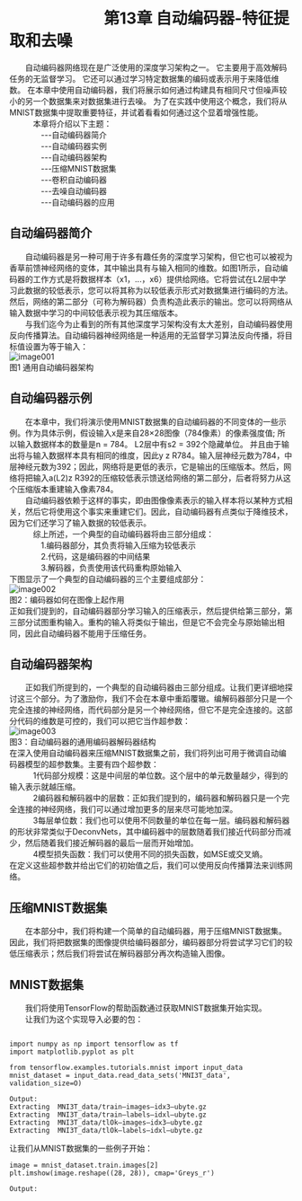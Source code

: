 
# &emsp;&emsp;&emsp;&emsp;&emsp;&emsp;第13章 自动编码器-特征提取和去噪
&emsp;&emsp;自动编码器网络现在是广泛使用的深度学习架构之一。 它主要用于高效解码任务的无监督学习。 它还可以通过学习特定数据集的编码或表示用于来降低维数。 在本章中使用自动编码器，我们将展示如何通过构建具有相同尺寸但噪声较小的另一个数据集来对数据集进行去噪。 为了在实践中使用这个概念，我们将从MNIST数据集中提取重要特征，并试着看看如何通过这个显着增强性能。<br>
&emsp;&emsp;&emsp;本章将介绍以下主题：<br>
&emsp;&emsp;&emsp;&emsp;---自动编码器简介<br>
&emsp;&emsp;&emsp;&emsp;---自动编码器实例<br>
&emsp;&emsp;&emsp;&emsp;---自动编码器架构<br>
&emsp;&emsp;&emsp;&emsp;---压缩MNIST数据集<br>
&emsp;&emsp;&emsp;&emsp;---卷积自动编码器<br>
&emsp;&emsp;&emsp;&emsp;---去噪自动编码器<br>
&emsp;&emsp;&emsp;&emsp;---自动编码器的应用<br>
## 自动编码器简介<br>
&emsp;&emsp;自动编码器是另一种可用于许多有趣任务的深度学习架构，但它也可以被视为香草前馈神经网络的变体，其中输出具有与输入相同的维数。如图1所示，自动编码器的工作方式是将数据样本（x1，...，x6）提供给网络。它将尝试在L2层中学习此数据的较低表示，您可以将其称为以较低表示形式对数据集进行编码的方法。然后，网络的第二部分（可称为解码器）负责构造此表示的输出。您可以将网络从输入数据中学习的中间较低表示视为其压缩版本。<br>
&emsp;&emsp;与我们迄今为止看到的所有其他深度学习架构没有太大差别，自动编码器使用反向传播算法。自动编码器神经网络是一种适用的无监督学习算法反向传播，将目标值设置为等于输入：<br>
![image001](https://github.com/computeryanjiusheng2018/infodlt/blob/master/content/chapter13/chapter13_image/image001.png)<br>
图1 通用自动编码器架构<br>
## 自动编码器示例<br>
&emsp;&emsp;在本章中，我们将演示使用MNIST数据集的自动编码器的不同变体的一些示例。作为具体示例，假设输入x是来自28×28图像（784像素）的像素强度值; 所以输入数据样本的数量是n = 784。 L2层中有s2 = 392个隐藏单位。 并且由于输出将与输入数据样本具有相同的维度，因此y z R784。输入层神经元数为784，中层神经元数为392；因此，网络将是更低的表示，它是输出的压缩版本。然后，网络将把输入a(L2)z R392的压缩较低表示馈送给网络的第二部分，后者将努力从这个压缩版本重建输入像素784。<br>
&emsp;&emsp;自动编码器依赖于这样的事实，即由图像像素表示的输入样本将以某种方式相关，然后它将使用这个事实来重建它们。因此，自动编码器有点类似于降维技术，因为它们还学习了输入数据的较低表示。<br>
&emsp;&emsp;&emsp;综上所述，一个典型的自动编码器将由三部分组成：<br>
&emsp;&emsp;&emsp;&emsp;1.编码器部分，其负责将输入压缩为较低表示<br>
&emsp;&emsp;&emsp;&emsp;2.代码，这是编码器的中间结果<br>
&emsp;&emsp;&emsp;&emsp;3.解码器，负责使用该代码重构原始输入<br>
下图显示了一个典型的自动编码器的三个主要组成部分：<br>
![image002](https://github.com/computeryanjiusheng2018/infodlt/blob/master/content/chapter13/chapter13_image/image002.png)<br>
图2：编码器如何在图像上起作用<br>
正如我们提到的，自动编码器部分学习输入的压缩表示，然后提供给第三部分，第三部分试图重构输入。重构的输入将类似于输出，但是它不会完全与原始输出相同，因此自动编码器不能用于压缩任务。<br>
## 自动编码器架构<br>
&emsp;&emsp;正如我们所提到的，一个典型的自动编码器由三部分组成。让我们更详细地探讨这三个部分。为了激励你，我们不会在本章中重蹈覆辙。编解码器部分只是一个完全连接的神经网络，而代码部分是另一个神经网络，但它不是完全连接的。这部分代码的维数是可控的，我们可以把它当作超参数：<br>
![image003](https://github.com/computeryanjiusheng2018/infodlt/blob/master/content/chapter13/chapter13_image/image003.png)<br>
图3：自动编码器的通用编码器解码器结构<br>
在深入使用自动编码器来压缩MNIST数据集之前，我们将列出可用于微调自动编码器模型的超参数集。主要有四个超参数：<br>
&emsp;&emsp;&emsp;1代码部分规模：这是中间层的单位数。这个层中的单元数量越少，得到的输入表示就越压缩。<br>
&emsp;&emsp;&emsp;2编码器和解码器中的层数：正如我们提到的，编码器和解码器只是一个完全连接的神经网络，我们可以通过增加更多的层来尽可能地加深。<br>
&emsp;&emsp;&emsp;3每层单位数：我们也可以使用不同数量的单位在每一层。编码器和解码器的形状非常类似于DeconvNets，其中编码器中的层数随着我们接近代码部分而减少，然后随着我们接近解码器的最后一层而开始增加。<br>
&emsp;&emsp;&emsp;4模型损失函数：我们可以使用不同的损失函数，如MSE或交叉熵。<br>
在定义这些超参数并给出它们的初始值之后，我们可以使用反向传播算法来训练网络。<br>
## 压缩MNIST数据集<br>
&emsp;&emsp;在本部分中，我们将构建一个简单的自动编码器，用于压缩MNIST数据集。因此，我们将把数据集的图像提供给编码器部分，编码器部分将尝试学习它们的较低压缩表示；然后我们将尝试在解码器部分再次构造输入图像。
## MNIST数据集<br>
&emsp;&emsp;我们将使用TensorFlow的帮助函数通过获取MNIST数据集开始实现。<br>
&emsp;&emsp;让我们为这个实现导入必要的包：<br>
```%matplotlib inline

import numpy as np import tensorflow as tf
import matplotlib.pyplot as plt

from tensorflow.examples.tutorials.mnist import input_data
mnist_dataset = input_data.read_data_sets('MNI3T_data', validation_size=O)

Output:
Extracting  MNI3T_data/train–images–idx3–ubyte.gz
Extracting  MNI3T_data/train–labels–idxl–ubyte.gz
Extracting  MNI3T_data/tlOk–images–idx3–ubyte.gz
Extracting  MNI3T_data/tlOk–labels–idxl–ubyte.gz
```
让我们从MNIST数据集的一些例子开始：
```#  Plotting one image from the training set.
image = mnist_dataset.train.images[2]
plt.imshow(image.reshape((28, 28)), cmap='Greys_r')

Output:
```


